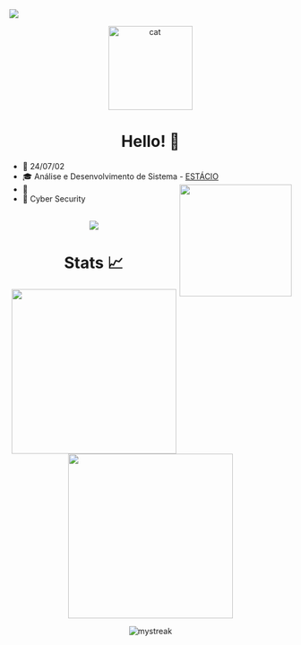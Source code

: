 <!-- Author: Yora -->
<img align="center" src="./img/flowers.png">
<p align="center">
  <img src="./img/cat2.gif" alt="cat" width="150">
</p>
<div align="center">

# Hello! 👋

</div>

<p align="center">

* 📆 24/07/02
* 🎓 Análise e Desenvolvimento de Sistema - <a href="https://www.estácio.com.br/">ESTÁCIO</a>
<img src="./img/test1.gif" align="right" width=200px></img>
* 💼 
* 💙 Cyber Security 
<br><br>
<p align="center">
  <img src="https://skillicons.dev/icons?i=c,cpp,java,python,html,css,javascript,mysql,git,github,linux,arch,ubuntu,kali,neovim,vim&perline=8"/>
</p>

<div align="center">

# Stats 📈


<img width=294 src="https://github-readme-stats.vercel.app/api/top-langs?username=yora_01&layout=compact&theme=dark&custom_title=Top&nbsp;Languages"/><br>
<img height=294 src="https://github-readme-stats.vercel.app/api?username=yoraapt&show_icons=true&theme=dark"/><br>
<!-- Streak API-->
<img src="https://github-readme-streak-stats.herokuapp.com/?user=yoraapt&theme=dark" alt="mystreak"/>

</div>

<div align="center">

```scala

